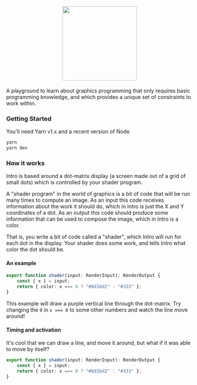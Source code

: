 <h1 align="center">
<picture>
  <source media="(prefers-color-scheme: dark)" srcset="https://cdn.mckayla.cloud/-/d6a78d43d7ab4abea61e453bd57bf75b/Intro.webp" />
  <img src="https://cdn.mckayla.cloud/-/d6a78d43d7ab4abea61e453bd57bf75b/Intro-Black.webp" height=200 />
</picture>
</h1>

A playground to learn about graphics programming that only requires basic programming
knowledge, and which provides a unique set of constraints to work within.

### Getting Started

You'll need Yarn v1.x and a recent version of Node

```sh
yarn
yarn dev
```

### How it works

Intro is based around a dot-matrix display (a screen made out of a grid of small dots)
which is controlled by your shader program.

A "shader program" in the world of graphics is a bit of code that will be run many times
to compute an image. As an input this code receives information about the work it should
do, which in Intro is just the X and Y coordinates of a dot. As an output this code should
produce some information that can be used to compose the image, which in Intro is a color.

That is, you write a bit of code called a "shader", which Intro will run for each dot in
the display. Your shader does some work, and tells Intro what color the dot should be.

#### An example

```typescript
export function shader(input: RenderInput): RenderOutput {
	const { x } = input;
	return { color: x === 0 ? "#8d1bd2" : "#333" };
}
```

This example will draw a purple vertical line through the dot-matrix. Try changing the `0`
in `x === 0` to some other numbers and watch the line move around!

#### Timing and activation

It's cool that we can draw a line, and move it around, but what if it was able to move by
itself?

```typescript
export function shader(input: RenderInput): RenderOutput {
	const { x } = input;
	return { color: x === 0 ? "#8d1bd2" : "#333" };
}
```
